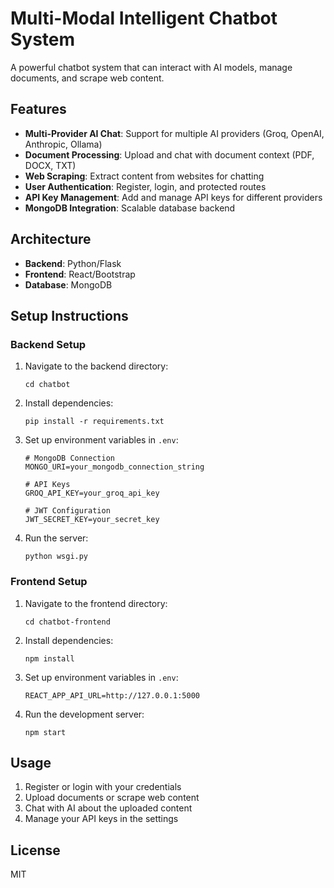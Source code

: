 # Multi-Modal Intelligent Chatbot System

A powerful chatbot system that can interact with AI models, manage documents, and scrape web content.

## Features

- **Multi-Provider AI Chat**: Support for multiple AI providers (Groq, OpenAI, Anthropic, Ollama)
- **Document Processing**: Upload and chat with document context (PDF, DOCX, TXT)
- **Web Scraping**: Extract content from websites for chatting
- **User Authentication**: Register, login, and protected routes
- **API Key Management**: Add and manage API keys for different providers
- **MongoDB Integration**: Scalable database backend

## Architecture

- **Backend**: Python/Flask
- **Frontend**: React/Bootstrap
- **Database**: MongoDB

## Setup Instructions

### Backend Setup

1. Navigate to the backend directory:
   ```
   cd chatbot
   ```

2. Install dependencies:
   ```
   pip install -r requirements.txt
   ```

3. Set up environment variables in `.env`:
   ```
   # MongoDB Connection
   MONGO_URI=your_mongodb_connection_string

   # API Keys
   GROQ_API_KEY=your_groq_api_key

   # JWT Configuration
   JWT_SECRET_KEY=your_secret_key
   ```

4. Run the server:
   ```
   python wsgi.py
   ```

### Frontend Setup

1. Navigate to the frontend directory:
   ```
   cd chatbot-frontend
   ```

2. Install dependencies:
   ```
   npm install
   ```

3. Set up environment variables in `.env`:
   ```
   REACT_APP_API_URL=http://127.0.0.1:5000
   ```

4. Run the development server:
   ```
   npm start
   ```

## Usage

1. Register or login with your credentials
2. Upload documents or scrape web content
3. Chat with AI about the uploaded content
4. Manage your API keys in the settings

## License

MIT 